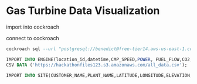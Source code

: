 # Gas Turbine Data Visualization

import into cockroach

connect to cockroach

```sql
cockroach sql --url "postgresql://benedict@free-tier14.aws-us-east-1.cockroachlabs.cloud:26257/defaultdb?sslmode=verify-full&options=--cluster%3Dshard-oyster-5558"
```

```sql
IMPORT INTO ENGINE(location_id,datetime,CMP_SPEED,POWER, FUEL_FLOW,CO2,CUSTOMER_NAME,PLANT_NAME,ENGINE_ID)
CSV DATA ('https://hackathonfiles123.s3.amazonaws.com/all_data.csv');
```

```sql
IMPORT INTO SITE(CUSTOMER_NAME,PLANT_NAME,LATITUDE,LONGITUDE,ELEVATION,FUEL_N2_MOL_PCT,FUEL_MW,FUEL_LHV,CO2_FUEL_RATIO) CSV DATA ('https://hackathonfiles123.s3.amazonaws.com/site_metadata.csv');
```
